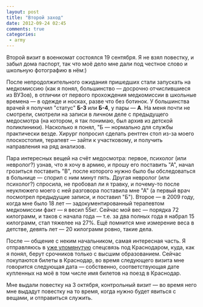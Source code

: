 ```yaml
---
layout: post
title: "Второй заход"
date: 2012-09-24 02:45
comments: true
categories:
 - army
---
```


Второй визит в военкомат состоялся 19 сентября. Я не взял повестку, и забыл дома паспорт, так что моё дело мне дали под честное слово и школьную фотографию в нём:)

После непродолжительного ожидания пришедших стали запускать на медкомиссию (как я понял, большинство — досрочно отчислившиеся из ВУЗов), в отличии от первого прохождения медкомиссии в школьные времена — в одежде и носках, разве что без ботинок. У большинства врачей я получил "статус" **Б-3** или **Б-4**, у пары — **А**. На меня почти не смотрели, смотрели на записи в личном деле с предыдущего медосмотра (на котором, я так понимаю, был архив из детской поликлиники). Насколько я понял, "Б — нормально для службы практически везде. Хирург попросил сделать рентген стоп из-за моего плоскостопия, терапевт — зайти к участковому, и получить направления на ряд анализов.

Пара интересных вещей на счёт медосмотра: первое, психолог (или невролог?) узнав, что я хочу в армию, и прошу его поставить "А", начал грозиться поставить "В", после которого нужно было бы обследоваться в больнице — спорил с ним минут пять. Другая невролог (или психолог?) спросила, не пробовал ли я травку, и почему-то после неуклюжего моего с ней разговора поставила мне "А" (а первый врач посмотрел предыдущие записи, и поставил "Б"). Второе — в 2009 году, когда мне было 18 лет — задокументированный терапевтом медкомиссии факт — я весил 55кг. Сейчас мой вес — порядка 72 килограмм, и таков с начала года — т.е. за два полных года я набрал 15 килограмм, стал тяжелее на 27%. Ещё помнится мне измерение веса в детстве, девять лет — 20 килограмм ровно, такие дела.

После — общение с неким начальником, самая интересная часть. Я отправляюсь в [уже упомянутую](/2012/first-visit/) спецсвязь под Краснодаром, куда, как я понял, берут срочников только с высшим образованием. Сейчас покупаются билеты в Краснодар, во время следующего визита мне говорится следующая дата — собственно, соответствующая дате купленных на моё в том числе имя билетов на поезд в Краснодар.

Мне выдали повестку на 3 октября, контрольный визит — во время него мне выдадут повестку на то время, когда нужно будет явиться с вещами, и отправиться служить.
